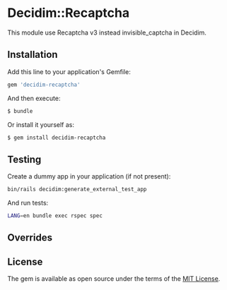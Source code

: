 # Decidim::Recaptcha
This module use Recaptcha v3 instead invisible_captcha in Decidim.

## Installation
Add this line to your application's Gemfile:

```ruby
gem 'decidim-recaptcha'
```

And then execute:
```bash
$ bundle
```

Or install it yourself as:
```bash
$ gem install decidim-recaptcha
```


## Testing

Create a dummy app in your application (if not present):

```bash
bin/rails decidim:generate_external_test_app
```

And run tests:

```bash
LANG=en bundle exec rspec spec
``` 

## Overrides



## License
The gem is available as open source under the terms of the [MIT License](http://opensource.org/licenses/MIT).

